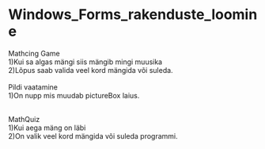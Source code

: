 # Windows_Forms_rakenduste_loomine
Mathcing Game<br>
1)Kui sa algas mängi siis mängib mingi muusika<br>
2)Lõpus saab valida veel kord mängida või suleda.<br>
<br>
Pildi vaatamine<br>
1)On nupp mis muudab pictureBox laius.<br>
<br>

MathQuiz<br>
1)Kui aega mäng on läbi<br>
2)On valik veel kord mängida või suleda programmi.<br>
